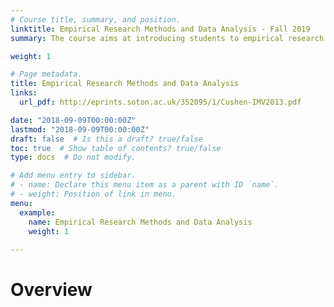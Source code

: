 ```yaml
---
# Course title, summary, and position.
linktitle: Empirical Research Methods and Data Analysis - Fall 2019
summary: The course aims at introducing students to empirical research methods and data analysis. The course brings two sets of skills, practical skills to analyze data but also an introduction to how research is being done and evaluated. 

weight: 1

# Page metadata.
title: Empirical Research Methods and Data Analysis
links:
  url_pdf: http://eprints.soton.ac.uk/352095/1/Cushen-IMV2013.pdf 

date: "2018-09-09T00:00:00Z"
lastmod: "2018-09-09T00:00:00Z"
draft: false  # Is this a draft? true/false
toc: true  # Show table of contents? true/false
type: docs  # Do not modify.

# Add menu entry to sidebar.
# - name: Declare this menu item as a parent with ID `name`.
# - weight: Position of link in menu.
menu:
  example:
    name: Empirical Research Methods and Data Analysis
    weight: 1
    
---
```


# Overview

